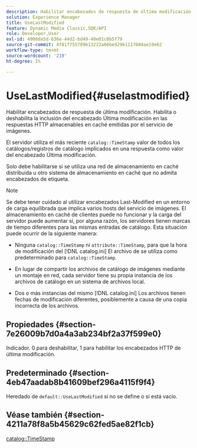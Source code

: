 ```yaml
---
description: Habilitar encabezados de respuesta de última modificación. Habilita o deshabilita la inclusión del encabezado Última modificación en las respuestas HTTP almacenables en caché emitidas por el servicio de imágenes.
solution: Experience Manager
title: UseLastModified
feature: Dynamic Media Classic,SDK/API
role: Developer,User
exl-id: 4908da5d-636e-44d2-bd49-40e01c8b5f79
source-git-commit: 4f81f755789613222a66bed2961117604ae19e62
workflow-type: tm+mt
source-wordcount: '219'
ht-degree: 1%

---
```


# UseLastModified{#uselastmodified}

Habilitar encabezados de respuesta de última modificación. Habilita o deshabilita la inclusión del encabezado Última modificación en las respuestas HTTP almacenables en caché emitidas por el servicio de imágenes.

El servidor utiliza el más reciente `catalog::TimeStamp` valor de todos los catálogos/registros de catálogo implicados en una respuesta como valor del encabezado Última modificación.

Solo debe habilitarse si se utiliza una red de almacenamiento en caché distribuida u otro sistema de almacenamiento en caché que no admita encabezados de etiqueta.

>[!NOTE]
>
>Se debe tener cuidado al utilizar encabezados Last-Modified en un entorno de carga equilibrada que implica varios hosts del servicio de imágenes. El almacenamiento en caché de clientes puede no funcionar y la carga del servidor puede aumentar si, por alguna razón, los servidores tienen marcas de tiempo diferentes para las mismas entradas de catálogo. Esta situación puede ocurrir de la siguiente manera:
>
>* Ninguna `catalog::TimeStamp` ni `attribute::TimeStamp`, para que la hora de modificación del [!DNL catalog.ini] El archivo de se utiliza como predeterminado para `catalog::TimeStamp`.
>
>* En lugar de compartir los archivos de catálogo de imágenes mediante un montaje en red, cada servidor tiene su propia instancia de los archivos de catálogo en un sistema de archivos local.
>* Dos o más instancias del mismo [!DNL catalog.ini] Los archivos tienen fechas de modificación diferentes, posiblemente a causa de una copia incorrecta de los archivos.
>

## Propiedades {#section-7e26009b7d0a4a3ab234bf2a37f599e0}

Indicador. 0 para deshabilitar, 1 para habilitar los encabezados HTTP de última modificación.

## Predeterminado {#section-4eb47aadab8b41609bef296a4115f9f4}

Heredado de `default::UseLastModified` si no se define o si está vacío.

## Véase también {#section-4211a78f8a5b45629c62fed5ae82f1cb}

[catalog::TimeStamp](../../../../../is-api/image-catalog/image-serving-api-ref/c-image-catalog-reference/c-image-svg-data-reference/c-image-data-reference/r-timestamp-cat.md#reference-59a27b72f4cb4a53a3baba83214c4ded)
